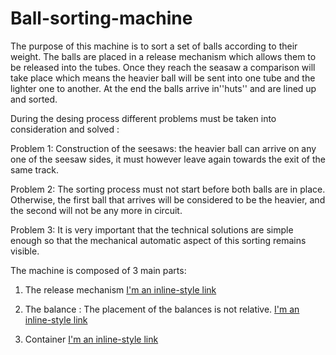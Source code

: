 

# Ball-sorting-machine


The purpose of this machine is to sort a set of balls according to their weight. The balls are placed in a release mechanism  which allows them to be released into the tubes. Once they reach the seasaw a comparison will take place which means the heavier ball will be sent into one tube and the lighter one to another. At the end the balls arrive in''huts'' and are lined up and sorted.

During the desing process different problems  must be taken into consideration and solved :


Problem 1: Construction of the seesaws: the heavier ball can arrive on any one of the seesaw sides, it must however leave again towards the exit of the same track. 

Problem 2: The sorting process must not start before both balls are in place. Otherwise, the first ball that arrives will be considered to be the heavier, and the second will not be any more in circuit. 

Problem 3: It is very important that the technical solutions are  simple enough so that the mechanical automatic aspect of this sorting remains visible. 

The machine is composed of 3 main parts: 

1. The release mechanism [I'm an inline-style link](https://github.com/saharbha/Ball-sorting-machine/wiki/1.Release-mechanism)

2. The balance : The placement of the balances is not relative. [I'm an inline-style link](https://github.com/saharbha/Ball-sorting-machine/wiki/2.The-balance)

3. Container [I'm an inline-style link](https://github.com/saharbha/Ball-sorting-machine/wiki/3.-The-container)
